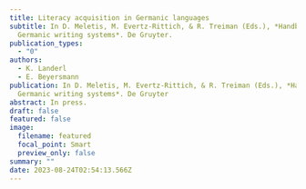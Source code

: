 ```yaml
---
title: Literacy acquisition in Germanic languages
subtitle: In D. Meletis, M. Evertz-Rittich, & R. Treiman (Eds.), *Handbook of
  Germanic writing systems*. De Gruyter.
publication_types:
  - "0"
authors:
  - K. Landerl
  - E. Beyersmann
publication: In D. Meletis, M. Evertz-Rittich, & R. Treiman (Eds.), *Handbook of
  Germanic writing systems*. De Gruyter
abstract: In press.
draft: false
featured: false
image:
  filename: featured
  focal_point: Smart
  preview_only: false
summary: ""
date: 2023-08-24T02:54:13.566Z
---
```

